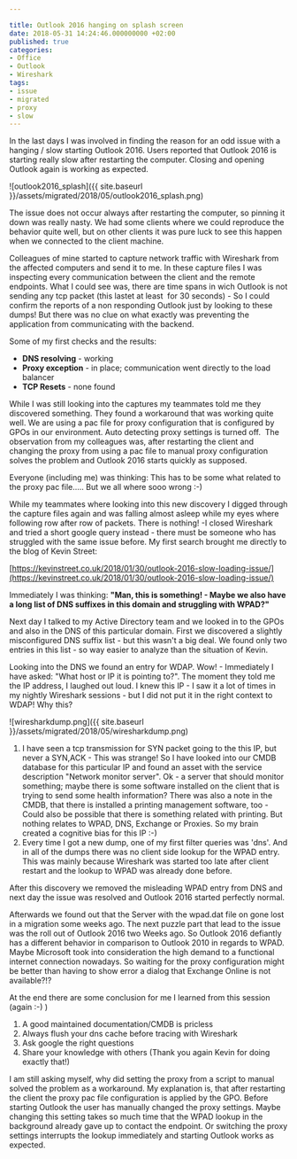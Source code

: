 ```yaml
---

title: Outlook 2016 hanging on splash screen
date: 2018-05-31 14:24:46.000000000 +02:00
published: true
categories:
- Office
- Outlook
- Wireshark
tags:
- issue
- migrated
- proxy
- slow
---
```


In the last days I was involved in finding the reason for an odd issue with a hanging / slow starting Outlook 2016\. Users reported that Outlook 2016 is starting really slow after restarting the computer. Closing and opening Outlook again is working as expected.

![outlook2016_splash]({{ site.baseurl }}/assets/migrated/2018/05/outlook2016_splash.png)

The issue does not occur always after restarting the computer, so pinning it down was really nasty. We had some clients where we could reproduce the behavior quite well, but on other clients it was pure luck to see this happen when we connected to the client machine.

Colleagues of mine started to capture network traffic with Wireshark from the affected computers and send it to me. In these capture files I was inspecting every communication between the client and the remote endpoints. What I could see was, there are time spans in wich Outlook is not sending any tcp packet (this lastet at least  for 30 seconds) - So I could confirm the reports of a non responding Outlook just by looking to these dumps! But there was no clue on what exactly was preventing the application from communicating with the backend.

Some of my first checks and the results:

*   **DNS resolving** - working
*   **Proxy exception** - in place; communication went directly to the load balancer
*   **TCP Resets** - none found

While I was still looking into the captures my teammates told me they discovered something. They found a workaround that was working quite well. We are using a pac file for proxy configuration that is configured by GPOs in our environment. Auto detecting proxy settings is turned off.  The observation from my colleagues was, after restarting the client and changing the proxy from using a pac file to manual proxy configuration solves the problem and Outlook 2016 starts quickly as supposed.

Everyone (including me) was thinking: This has to be some what related to the proxy pac file..... But we all where sooo wrong :-)

While my teammates where looking into this new discovery I digged through the capture files again and was falling almost asleep while my eyes where following row after row of packets. There is nothing! -I closed Wireshark and tried a short google query instead - there must be someone who has struggled with the same issue before. My first search brought me directly to the blog of Kevin Street:

[https://kevinstreet.co.uk/2018/01/30/outlook-2016-slow-loading-issue/](https://kevinstreet.co.uk/2018/01/30/outlook-2016-slow-loading-issue/)

Immediately I was thinking: **"Man, this is something! - Maybe we also have a long list of DNS suffixes in this domain and struggling with WPAD?"**

Next day I talked to my Active Directory team and we looked in to the GPOs and also in the DNS of this particular domain. First we discovered a slightly misconfigured DNS suffix list - but this wasn't a big deal. We found only two entries in this list - so way easier to analyze than the situation of Kevin.

Looking into the DNS we found an entry for WDAP. Wow! - Immediately I have asked: "What host or IP it is pointing to?". The moment they told me the IP address, I laughed out loud. I knew this IP - I saw it a lot of times in my nightly Wireshark sessions - but I did not put it in the right context to WDAP! Why this?

![wiresharkdump.png]({{ site.baseurl }}/assets/migrated/2018/05/wiresharkdump.png)

1.  I have seen a tcp transmission for SYN packet going to the this IP, but never a SYN,ACK - This was strange! So I have looked into our CMDB database for this particular IP and found an asset with the service description "Network monitor server". Ok - a server that should monitor something; maybe there is some software installed on the client that is trying to send some health information? There was also a note in the CMDB, that there is installed a printing management software, too - Could also be possible that there is something related with printing. But nothing relates to WPAD, DNS, Exchange or Proxies. So my brain created a cognitive bias for this IP :-)
2.  Every time I got a new dump, one of my first filter queries was 'dns'. And in all of the dumps there was no client side lookup for the WPAD entry. This was mainly because Wireshark was started too late after client restart and the lookup to WPAD was already done before.

After this discovery we removed the misleading WPAD entry from DNS and next day the issue was resolved and Outlook 2016 started perfectly normal.

Afterwards we found out that the Server with the wpad.dat file on gone lost in a migration some weeks ago. The next puzzle part that lead to the issue was the roll out of Outlook 2016 two Weeks ago. So Outlook 2016 defiantly has a different behavior in comparison to Outlook 2010 in regards to WPAD. Maybe Microsoft took into consideration the high demand to a functional internet connection nowadays. So waiting for the proxy configuration might be better than having to show error a dialog that Exchange Online is not available?!?

At the end there are some conclusion for me I learned from this session (again :-) )

1.  A good maintained documentation/CMDB is pricless
2.  Always flush your dns cache before tracing with Wireshark
3.  Ask google the right questions
4.  Share your knowledge with others (Thank you again Kevin for doing exactly that!)

I am still asking myself, why did setting the proxy from a script to manual solved the problem as a workaround. My explanation is, that after restarting the client the proxy pac file configuration is applied by the GPO. Before starting Outlook the user has manually changed the proxy settings. Maybe changing this setting takes so much time that the WPAD lookup in the background already gave up to contact the endpoint. Or switching the proxy settings interrupts the lookup immediately and starting Outlook works as expected.